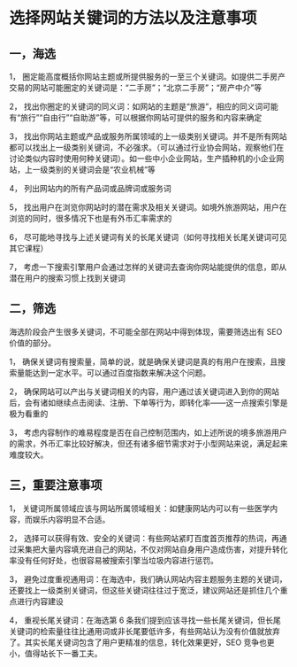 # 选择网站关键词的方法以及注意事项

## 一，海选
1， 圈定能高度概括你网站主题或所提供服务的一至三个关键词。如提供二手房产交易的网站可能圈定的关键词是：“二手房”；“北京二手房”；“房产中介”等

2， 找出你圈定的关键词的同义词：如网站的主题是“旅游”，相应的同义词可能有“旅行”“自由行”“自助游”等，可以根据你网站可提供的服务和内容来确定

3， 找出你网站主题或产品或服务所属领域的上一级类别关键词。并不是所有网站都可以找出上一级类别关键词，不必强求。（可以通过行业协会网站，观察他们在讨论类似内容时使用何种关键词）。如一些中小企业网站，生产插种机的小企业网站，上一级类别的关键词会是“农业机械”等

4， 列出网站内的所有产品词或品牌词或服务词

5， 找出用户在浏览你网站时的潜在需求及相关关键词。如境外旅游网站，用户在浏览的同时，很多情况下也是有外币汇率需求的

6， 尽可能地寻找与上述关键词有关的长尾关键词（如何寻找相关长尾关键词可见其它课程）

7， 考虑一下搜索引擎用户会通过怎样的关键词去查询你网站能提供的信息，即从潜在用户的搜索习惯上找到关键词

## 二，筛选

海选阶段会产生很多关键词，不可能全部在网站中得到体现，需要筛选出有 SEO 价值的部分。

1， 确保关键词有搜索量，简单的说，就是确保关键词是真的有用户在搜索，且搜索量能达到一定水平。可以通过百度指数来解决这个问题。

2， 确保网站可以产出与关键词相关的内容，用户通过该关键词进入到你的网站后，会有诸如继续点击阅读、注册、下单等行为，即转化率——这一点搜索引擎是极为看重的

3， 考虑内容制作的难易程度是否在自己控制范围内，如上述所说的境多旅游用户的需求，外币汇率比较好解决，但还有诸多细节需求对于小型网站来说，满足起来难度较大。

## 三，重要注意事项

1， 关键词所属领域应该与网站所属领域相关：如健康网站内可以有一些医学内容，而娱乐内容明显不合适。

2， 选择可以获得有效、安全的关键词：有些网站紧盯百度首页推荐的热词，再通过采集把大量内容填充进自己的网站，不仅对网站自身用户造成伤害，对提升转化率没有任何好处，也很容易被搜索引擎当垃圾内容进行惩罚。

3， 避免过度重视通用词：在海选中，我们确认网站内容主题服务主题的关键词，还要找上一级类别关键词，但这些关键词往往过于宽泛，建议网站还是抓住几个重点进行内容建设

4， 重视长尾关键词：在海选第 6 条我们提到应该寻找一些长尾关键词，但长尾关键词的检索量往往比通用词或非长尾要低许多，有些网站认为没有价值就放弃了。其实长尾关键词包含了用户更精准的信息，转化效果更好，SEO 竞争也更小，值得站长下一番工夫。